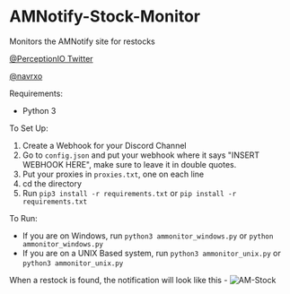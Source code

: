 # AMNotify-Stock-Monitor
Monitors the AMNotify site for restocks

[@PerceptionIO Twitter](https://twitter.com/PerceptionIO)
     
[@navrxo](https://twitter.com/navrxo)

Requirements:
- Python 3

To Set Up:
1. Create a Webhook for your Discord Channel
2. Go to `config.json` and put your webhook where it says "INSERT WEBHOOK HERE", make sure to leave it in double quotes.
3. Put your proxies in `proxies.txt`, one on each line
2. cd the directory
3. Run `pip3 install -r requirements.txt` or `pip install -r requirements.txt`

To Run:
- If you are on Windows, run `python3 ammonitor_windows.py` or `python ammonitor_windows.py`
- If you are on a UNIX Based system, run `python3 ammonitor_unix.py` or `python3 ammonitor_unix.py`

When a restock is found, the notification will look like this - 
![AM-Stock](https://cdn.discordapp.com/attachments/530617706504912916/536652347493974026/unknown.png)
